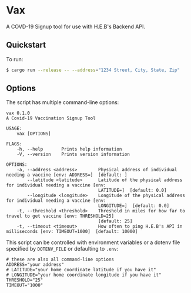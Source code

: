 # Vax

A COVD-19 Signup tool for use with H.E.B's Backend API.

## Quickstart

To run:

```bash
$ cargo run --release -- --address="1234 Street, City, State, Zip"
```

## Options

The script has multiple command-line options:

```
vax 0.1.0
A Covid-19 Vaccination Signup Tool

USAGE:
    vax [OPTIONS]

FLAGS:
    -h, --help       Prints help information
    -V, --version    Prints version information

OPTIONS:
    -a, --address <address>        Physical address of individual needing a vaccine [env: ADDRESS=]  [default: ]
        --latitude <latitude>      Latitude of the physical address for individual needing a vaccine [env:
                                   LATITUDE=]  [default: 0.0]
        --longitude <longitude>    Longitude of the physical address for individual needing a vaccine [env:
                                   LONGITUDE=]  [default: 0.0]
    -t, --threshold <threshold>    Threshold in miles for how far to travel to get vaccine [env: THRESHOLD=25]
                                   [default: 25]
    -t, --timeout <timeout>        How often to ping H.E.B's API in milliseconds [env: TIMEOUT=1000]  [default: 10000]
```

This script can be controlled with environment variables or a dotenv file
specified by `DOTENV_FILE` or defaulting to `.env`:

```
# these are also all command-line options
ADDRESS="your address"
# LATITUDE="your home coordinate latitude if you have it"
# LONGITUDE="your home coordinate longitude if you have it"
THRESHOLD="25"
TIMEOUT="1000"
```



